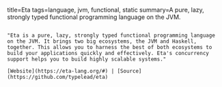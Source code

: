 title=Eta
tags=language, jvm, functional, static
summary=A pure, lazy, strongly typed functional programming language on the JVM.
~~~~~~

"Eta is a pure, lazy, strongly typed functional programming language on the JVM. It brings two big ecosystems, the JVM and Haskell, together. This allows you to harness the best of both ecosystems to build your applications quickly and effectively. Eta's concurrency support helps you to build highly scalable systems."

[Website](https://eta-lang.org/#) | [Source](https://github.com/typelead/eta)

